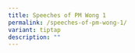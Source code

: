 ```yaml
---
title: Speeches of PM Wong 1
permalink: /speeches-of-pm-wong-1/
variant: tiptap
description: ""
---
```

